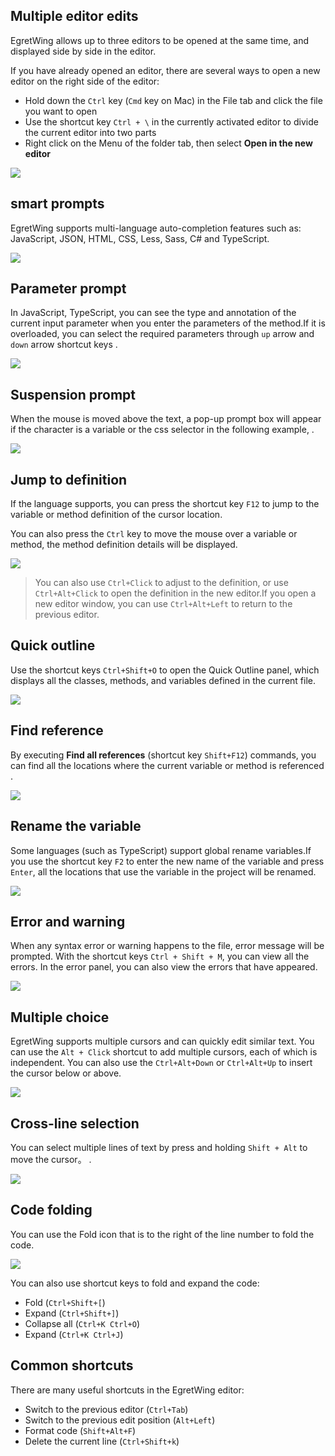 

## Multiple editor edits ##

EgretWing allows up to three editors to be opened at the same time, and displayed side by side in the editor.

If you have already opened an editor, there are several ways to open a new editor on the right side of the editor:

- Hold down the `Ctrl` key (`Cmd` key on Mac) in the File tab and click the file you want to open
- Use the shortcut key `Ctrl + \` in the currently activated editor to divide the current editor into two parts
- Right click on the Menu of the folder tab, then select **Open in the new editor**

![](18.png)


## smart prompts ##

EgretWing supports multi-language auto-completion features such as: JavaScript, JSON, HTML, CSS, Less, Sass, C# and TypeScript.

![](19.png)

## Parameter prompt ##

In JavaScript, TypeScript, you can see the type and annotation of the current input parameter when you enter the parameters of the method.If it is overloaded, you can select the required parameters through `up` arrow and `down` arrow shortcut keys .

![](20.png)

## Suspension prompt ##

When the mouse is moved above the text, a pop-up prompt box will appear if the character is a variable or the css selector in the following example, .

![](21.png)

##  Jump to definition ##

If the language supports, you can press the shortcut key `F12` to jump to the variable or method definition of the cursor location.

You can also press the `Ctrl` key to move the mouse over a variable or method, the method definition details will be displayed.

![](22.png)

> You can also use `Ctrl+Click` to adjust to the definition, or use `Ctrl+Alt+Click` to open the definition in the new editor.If you open a new editor window, you can use `Ctrl+Alt+Left` to return to the previous editor.

## Quick outline ##

Use the shortcut keys `Ctrl+Shift+O` to open the Quick Outline panel, which displays all the classes, methods, and variables defined in the current file.

![](23.png)


## Find reference ##

By executing **Find all references** (shortcut key `Shift+F12`) commands, you can find all the locations where the current variable or method is referenced .

![](24.png)

## Rename the variable ##

Some languages (such as TypeScript) support global rename variables.If you use the shortcut key `F2` to enter the new name of the variable and press` Enter`, all the locations that use the variable in the project will be renamed.

![](25.png)


## Error and warning ##

When any syntax error or warning happens to the file, error message will be prompted. With the shortcut keys `Ctrl + Shift + M`, you can view all the errors. In the error panel, you can also view the errors that have appeared.

![](27.png)

## Multiple choice ##

EgretWing supports multiple cursors and can quickly edit similar text. You can use the `Alt + Click` shortcut to add multiple cursors, each of which is independent. You can also use the `Ctrl+Alt+Down` or `Ctrl+Alt+Up` to insert the cursor below or above.

![](28.gif)

## Cross-line selection ##

You can select multiple lines of text by press and holding `Shift + Alt` to move the cursor。 .

![](29.gif)


## Code folding ##

You can use the Fold icon that is to the right of the line number to fold the code.

![](30.gif)

You can also use shortcut keys to fold and expand the code:

- Fold  (`Ctrl+Shift+[`)
- Expand (`Ctrl+Shift+]`)
- Collapse all (`Ctrl+K Ctrl+O`)
- Expand (`Ctrl+K Ctrl+J`)

## Common shortcuts ##

There are many useful shortcuts in the EgretWing editor:

- Switch to the previous editor (`Ctrl+Tab`)
- Switch to the previous edit position (`Alt+Left`)
- Format code (`Shift+Alt+F`)
- Delete the current line (`Ctrl+Shift+k`)
